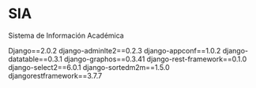 # SIA
Sistema de Información Académica

Django==2.0.2
django-adminlte2==0.2.3
django-appconf==1.0.2
django-datatable==0.3.1
django-graphos==0.3.41
django-rest-framework==0.1.0
django-select2==6.0.1
django-sortedm2m==1.5.0
djangorestframework==3.7.7
